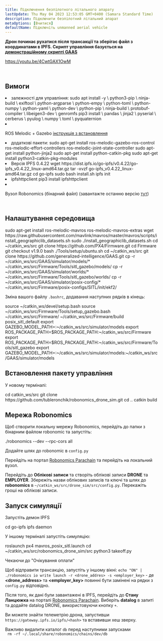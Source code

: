 ```yaml
---
title: Підключення безпілотного літального апарату
lastUpdate: Thu May 04 2023 12:53:05 GMT+0400 (Samara Standard Time)
description: Підключити безпілотний літальний апарат
metaOptions: [Вчитися]
defaultName: Підключіть unmanned aerial vehicle
---
```


**Дрон починає рухатися після трансакції та зберігає файл з координатами в IPFS. Скрипт управління базується на [демонстраційному скрипті GAAS](https://github.com/generalized-intelligence/GAAS)**  

https://youtu.be/4CwtGAX1OwM

<br/>

## Вимоги

<List>

<li> залежності для управління:

<LessonCodeWrapper language="bash">
sudo apt install -y \
	python3-pip \
	ninja-build \
	exiftool \
	python-argparse \
	python-empy \
	python-toml \
	python-numpy \
	python-yaml \
	python-dev \
	python-pip \
	ninja-build \
	protobuf-compiler \
	libeigen3-dev \
	genromfs
</LessonCodeWrapper>

<LessonCodeWrapper language="bash">
pip3 install \
	pandas \
	jinja2 \
	pyserial \
	cerberus \
	pyulog \
	numpy \
	toml \
	pyquaternion
</LessonCodeWrapper>

</li>

<li class="flex">

ROS Melodic + Gazebo [інструкція з встановлення](http://wiki.ros.org/melodic/Встановлення)
</li>

<li>додаткові пакети:

<LessonCodeWrapper language="bash" codeClass="big-code">
sudo apt-get install ros-melodic-gazebo-ros-control ros-melodic-effort-controllers ros-melodic-joint-state-controller
sudo apt-get install python-jinja2
sudo apt-get install python-catkin-pkg
sudo apt-get install python3-catkin-pkg-modules
</LessonCodeWrapper>

</li>

<li>Версія IPFS 0.4.22

<LessonCodeWrapper language="bash" codeClass="big-code">
wget https://dist.ipfs.io/go-ipfs/v0.4.22/go-ipfs_v0.4.22_linux-amd64.tar.gz
tar -xvzf go-ipfs_v0.4.22_linux-amd64.tar.gz
cd go-ipfs
sudo bash install.sh
ipfs init
</LessonCodeWrapper>

</li>

<li>ipfshttpclient

<LessonCodeWrapper language="bash" codeClass="big-code">
pip3 install ipfshttpclient
</LessonCodeWrapper>

</li>

<li class="flex">

Вузол Robonomics (бінарний файл) (завантажте останню версію [тут](https://github.com/airalab/robonomics/releases))
</li>

</List>

<br/>

## Налаштування середовища

<LessonCodeWrapper language="bash" codeClass="big-code">
sudo apt-get install ros-melodic-mavros ros-melodic-mavros-extras
wget https://raw.githubusercontent.com/mavlink/mavros/master/mavros/scripts/install_geographiclib_datasets.sh
sudo ./install_geographiclib_datasets.sh
cd ~/catkin_ws/src
git clone https://github.com/PX4/Firmware.git
cd Firmware
git checkout v1.9.0
bash ./Tools/setup/ubuntu.sh
</LessonCodeWrapper>

<LessonCodeWrapper language="bash" codeClass="big-code">
cd ~/catkin_ws/src
git clone https://github.com/generalized-intelligence/GAAS.git
cp -r ~/catkin_ws/src/GAAS/simulator/models/* ~/catkin_ws/src/Firmware/Tools/sitl_gazebo/models/
cp -r ~/catkin_ws/src/GAAS/simulator/worlds/* ~/catkin_ws/src/Firmware/Tools/sitl_gazebo/worlds/
cp -r ~/catkin_ws/src/GAAS/simulator/posix-config/* ~/catkin_ws/src/Firmware/posix-configs/SITL/init/ekf2/
</LessonCodeWrapper>

Зміна вашого файлу `.bashrc`, додавання наступних рядків в кінець:  

<LessonCodeWrapper language="json" codeClass="big-code">
source ~/catkin_ws/devel/setup.bash   
source ~/catkin_ws/src/Firmware/Tools/setup_gazebo.bash ~/catkin_ws/src/Firmware/ ~/catkin_ws/src/Firmware/build posix_sitl_default 
export GAZEBO_MODEL_PATH=:~/catkin_ws/src/simulator/models 
export ROS_PACKAGE_PATH=$ROS_PACKAGE_PATH:~/catkin_ws/src/Firmware 
export ROS_PACKAGE_PATH=$ROS_PACKAGE_PATH:~/catkin_ws/src/Firmware/Tools/sitl_gazebo
export GAZEBO_MODEL_PATH=:~/catkin_ws/src/simulator/models:~/catkin_ws/src/GAAS/simulator/models
</LessonCodeWrapper>  

  
## Встановлення пакету управління
У новому терміналі:

<LessonCodeWrapper language="bash" codeClass="big-code">
cd catkin_ws/src
git clone https://github.com/tubleronchik/robonomics_drone_sim.git
cd ..
catkin build
</LessonCodeWrapper>

## Мережа Robonomics

Щоб створити локальну мережу Robonomics, перейдіть до папки з бінарним файлом robonomic та запустіть:  

<LessonCodeWrapper language="bash">
./robonomics --dev --rpc-cors all
</LessonCodeWrapper>

Додайте шлях до robonomic в `config.py`

<LessonImages imageClasses="mb" src="iris-drone/IPFS.jpg" alt="IPFS"/>

Перейдіть на портал [Robonomics Parachain](https://polkadot.js.org/apps/?rpc=wss%3A%2F%2Fkusama.rpc.robonomics.network%2F#/) та перейдіть на локальний вузол.

<LessonImages imageClasses="mb" src="iris-drone/localNode.jpg" alt="localNode"/>

Перейдіть до **Облікові записи** та створіть облікові записи **DRONE** та **EMPLOYER**. Збережіть назви облікових записів та ключі та шлях до **robonomics** в `~/catkin_ws/src/drone_sim/src/config.py`. Перекажіть гроші на облікові записи.

<LessonImages imageClasses="mb" src="iris-drone/addingAcc.jpg" alt="accounts"/>

## Запуск симуляції
Запустіть демон IPFS

<LessonCodeWrapper language="bash">
cd go-ipfs
ipfs daemon
</LessonCodeWrapper>

У іншому терміналі запустіть симуляцію:

<LessonCodeWrapper language="bash">
roslaunch px4 mavros_posix_sitl.launch
cd ~/catkin_ws/src/robonomics_drone_sim/src
python3 takeoff.py
</LessonCodeWrapper>

Чекаючи до "Очікування оплати" 

<LessonImages imageClasses="mb" src="iris-drone/launch.jpg" alt="launch"/>

Щоб відправити трансакцію, запустіть у іншому вікні:
`echo "ON" | ./robonomics io write launch -r <drone_addres> -s <employer_key>` - де **<drone_address>** та **<employer_key>** повинні бути замінені на рядки з `config.py` відповідно.

Після того, як дані були завантажені в IPFS, перейдіть до **Стану Ланцюжка** на порталі [Robonomics Parachain](https://polkadot.js.org/apps/?rpc=wss%3A%2F%2Fkusama.rpc.robonomics.network%2F#/). Виберіть **datalog** в запиті та додайте datalog DRONE, використовуючи кнопку `+`.


<LessonImages imageClasses="mb" src="iris-drone/datalog.jpg" alt="datalog"/>

Ви можете знайти телеметрію дрона, запустивши `https://gateway.ipfs.io/ipfs/<hash>` та вставивши хеш зверху.

<LessonImages imageClasses="mb" src="iris-drone/output.jpg" alt="output"/>

Важливо видалити каталог `db` перед наступними запусками  
` rm -rf ~/.local/share/robonomics/chains/dev/db`